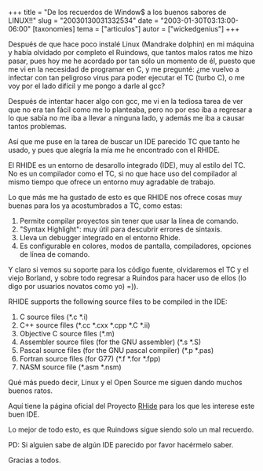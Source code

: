 +++
title = "De los recuerdos de Window$ a los buenos sabores de LINUX!!"
slug = "20030130031332534"
date = "2003-01-30T03:13:00-06:00"
[taxonomies]
tema = ["articulos"]
autor = ["wickedgenius"]
+++

Después de que hace poco instalé Linux (Mandrake dolphin) en mi máquina
y había olvidado por completo el Ruindows, que tantos malos ratos me
hizo pasar, pues hoy me he acordado por tan sólo un momento de él,
puesto que me vi en la necesidad de programar en C, y me pregunté: ¿me
vuelvo a infectar con tan peligroso virus para poder ejecutar el TC
(turbo C), o me voy por el lado difícil y me pongo a darle al gcc?

<!-- more -->
Después de intentar hacer algo con gcc, me vi en la tediosa tarea de ver
que no era tan fácil como me lo planteaba, pero no por eso iba a
regresar a lo que sabía no me iba a llevar a ninguna lado, y además me
iba a causar tantos problemas.

Así que me puse en la tarea de buscar un IDE parecido TC que tanto he
usado, y pues que alegría la mía me he encontrado con el RHIDE.

El RHIDE es un entorno de desarollo integrado (IDE), muy al estilo del
TC. No es un compilador como el TC, si no que hace uso del compilador al
mismo tiempo que ofrece un entorno muy agradable de trabajo.

Lo que más me ha gustado de esto es que RHIDE nos ofrece cosas muy
buenas para los ya acostumbrados a TC, como estas:

1. Permite compilar proyectos sin tener que usar la línea de comando.
2. "Syntax Highlight": muy útil para descubrir errores de sintaxis.
3. Lleva un debugger integrado en el entorno Rhide.
4. Es configurable en colores, modos de pantalla, compiladores,
    opciones de línea de comando.

Y claro si vemos su soporte para los código fuente, olvidaremos el TC y
el viejo Borland, y sobre todo regresar a Ruindos para hacer uso de
ellos (lo digo por usuarios novatos como yo) =)).

RHIDE supports the following source files to be compiled in the IDE:

1. C source files (\*.c \*.i)
2. C++ source files (\*.cc \*.cxx \*.cpp \*.C \*.ii)
3. Objective C source files (\*.m)
4. Assembler source files (for the GNU assembler) (\*.s \*.S)
5. Pascal source files (for the GNU pascal compiler) (\*.p \*.pas)
6. Fortran source files (for G77) (\*.f \*.for \*.fpp)
7. NASM source file (\*.asm \*.nsm)

Qué más puedo decir, Linux y el Open Source me siguen dando muchos
buenos ratos.

Aquí tiene la página oficial del Proyecto [RHide](http://www.rhide.com)
para los que les interese este buen IDE.

Lo mejor de todo esto, es que Ruindows sigue siendo solo un mal
recuerdo.

PD: Si alguien sabe de algún IDE parecido por favor hacérmelo saber.

Gracias a todos.
